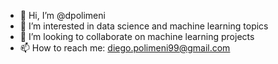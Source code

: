- 👋 Hi, I’m @dpolimeni
- 👀 I’m interested in data science and machine learning topics
- 💞️ I’m looking to collaborate on machine learning projects
- 📫 How to reach me: diego.polimeni99@gmail.com

<!---
dpolimeni/dpolimeni is a ✨ special ✨ repository because its `README.md` (this file) appears on your GitHub profile.
You can click the Preview link to take a look at your changes.
--->
